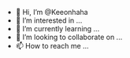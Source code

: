 - 👋 Hi, I’m @Keeonhaha
- 👀 I’m interested in ...
- 🌱 I’m currently learning ...
- 💞️ I’m looking to collaborate on ...
- 📫 How to reach me ...

<!---
Keeonhaha/Keeonhaha is a ✨ special ✨ repository because its `README.md` (this file) appears on your GitHub profile.
You can click the Preview link to take a look at your changes.
--->
